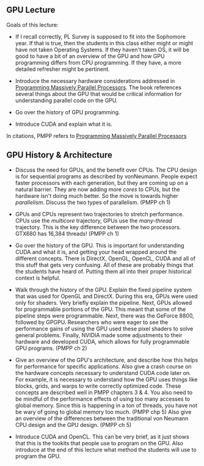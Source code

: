 ## GPU Lecture

Goals of this lecture:

- If I recall correctly, PL Survey is supposed to fit into the Sophomore year.
If that is true, then the students in this class either might or might have 
not taken Operating Systems. If they haven't taken OS, it will be good to have
a bit of an overview of the GPU and how GPU programming differs from CPU 
programming. If they have, a more detailed refresher might be pertinent. 

- Introduce the necessary hardware considerations addressed in 
[Programming Massively Parallel Processors](https://bit.ly/2PXocnt). The book
references several things about the GPU that would be critical information for
understanding parallel code on the GPU.

- Go over the history of GPU programming. 

- Introduce CUDA and explain what it is.

In citations, PMPP refers to [Programming Massively Parallel Processors](https://bit.ly/2PXocnt)

## GPU History & Architecture

- Discuss the need for GPUs, and the benefit over CPUs. The CPU design is for
sequential programs as described by vonNeumann. People expect faster processors
with each generation, but they are coming up on a natural barrier. They are now
adding more *cores* to CPUs, but the hardware isn't doing much better. So the
move is towards higher *parallelism*. Discuss the two types of parallelism.
(PMPP ch 1)

- GPUs and CPUs represent two trajectories to stretch performance. CPUs use the
*multicore* trajectory, GPUs use the *many-thread* trajectory. This is the key
difference between the two processors. GTX680 has 16,384 threads! (PMPP ch 1)

- Go over the history of the GPU. This is important for understanding CUDA and
what it is, and getting your head wrapped around the different concepts. There
is DirectX, OpenGL, OpenCL, CUDA and all of this stuff that gets very confusing.
All of these are probably things that the students have heard of. Putting them
all into their proper historical context is helpful. 

- Walk through the history of the GPU. Explain the fixed pipeline system that
was used for OpenGL and DirectX. During this era, GPUs were used only for 
shaders. Very briefly explain the pipeline. Next, GPUs allowed for 
programmable portions of the GPU. This meant that some of the pipeline steps
were programmable. Next, there was the GeForce 8800, followed by GPGPU.
Researchers who were eager to see the performance gains of using the GPU used
these pixel shaders to solve general problems. Finally, NVIDIA made some 
adjustments to their hardware and developed CUDA, which allows for fully 
programmable GPU programs. (PMPP ch 2)

- Give an overview of the GPU's architecture, and describe how this helps for 
performance for specific applications. Also give a crash course on the 
hardware concepts necessary to understand CUDA code later on. For example, it
is necessary to understand how the GPU uses things like blocks, grids, and warps
to write correctly optimized code. These concepts are described well in PMPP 
chapters 3 & 4. You also need to be mindful of the performance effects of 
using too many accesses to global memory. Since this is happening in a ton of
threads, you have not be wary of going to global memory too much. (PMPP chp 5)
Also give an overview of the differences between the traditional von Neumann
CPU design and the GPU design. (PMPP ch 5) 

- Introduce CUDA and OpenCL. This can be very brief, as it just shows that this
is the tookits that people use to program on the GPU. Also introduce at the 
end of this lecture what method the students will use to program the GPU.
